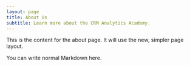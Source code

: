 ```yaml
---
layout: page
title: About Us
subtitle: Learn more about the CRM Analytics Academy.
---
```


This is the content for the about page. It will use the new, simpler page layout.

You can write normal Markdown here.